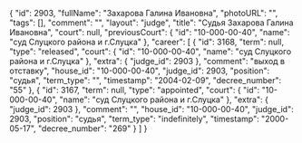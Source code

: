 {
    "id": 2903,
    "fullName": "Захарова Галина Ивановна",
    "photoURL": "",
    "tags": [],
    "comment": "",
    "layout": "judge",
    "title": "Судья Захарова Галина Ивановна",
    "court": null,
    "previousCourt": {
        "id": "10-000-00-40",
        "name": "суд Слуцкого района и г.Слуцка"
    },
    "career": [
        {
            "id": 3168,
            "term": null,
            "type": "released",
            "court": {
                "id": "10-000-00-40",
                "name": "суд Слуцкого района и г.Слуцка"
            },
            "extra": {
                "judge_id": 2903
            },
            "comment": "выход в отставку",
            "house_id": "10-000-00-40",
            "judge_id": 2903,
            "position": "судья",
            "term_type": "",
            "timestamp": "2004-02-09",
            "decree_number": "55"
        },
        {
            "id": 3167,
            "term": null,
            "type": "appointed",
            "court": {
                "id": "10-000-00-40",
                "name": "суд Слуцкого района и г.Слуцка"
            },
            "extra": {
                "judge_id": 2903
            },
            "comment": "",
            "house_id": "10-000-00-40",
            "judge_id": 2903,
            "position": "судья",
            "term_type": "indefinitely",
            "timestamp": "2000-05-17",
            "decree_number": "269"
        }
    ]
}